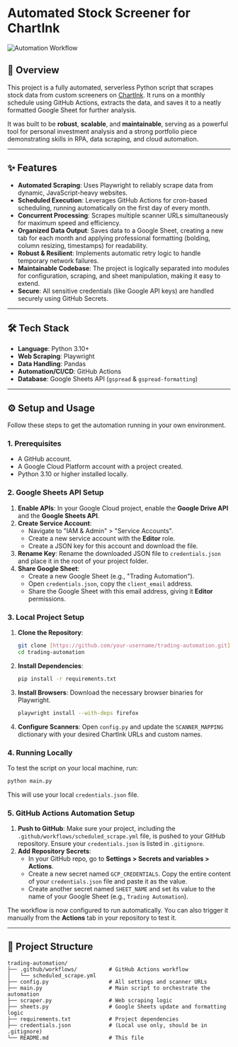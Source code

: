 # Automated Stock Screener for ChartInk

![Automation Workflow](https://i.imgur.com/gYfQG6s.png)

## 🚀 Overview

This project is a fully automated, serverless Python script that scrapes stock data from custom screeners on [ChartInk](https://chartink.com/). It runs on a monthly schedule using GitHub Actions, extracts the data, and saves it to a neatly formatted Google Sheet for further analysis.

It was built to be **robust**, **scalable**, and **maintainable**, serving as a powerful tool for personal investment analysis and a strong portfolio piece demonstrating skills in RPA, data scraping, and cloud automation.

---

## ✨ Features

- **Automated Scraping**: Uses Playwright to reliably scrape data from dynamic, JavaScript-heavy websites.
- **Scheduled Execution**: Leverages GitHub Actions for cron-based scheduling, running automatically on the first day of every month.
- **Concurrent Processing**: Scrapes multiple scanner URLs simultaneously for maximum speed and efficiency.
- **Organized Data Output**: Saves data to a Google Sheet, creating a new tab for each month and applying professional formatting (bolding, column resizing, timestamps) for readability.
- **Robust & Resilient**: Implements automatic retry logic to handle temporary network failures.
- **Maintainable Codebase**: The project is logically separated into modules for configuration, scraping, and sheet manipulation, making it easy to extend.
- **Secure**: All sensitive credentials (like Google API keys) are handled securely using GitHub Secrets.

---

## 🛠️ Tech Stack

- **Language**: Python 3.10+
- **Web Scraping**: Playwright
- **Data Handling**: Pandas
- **Automation/CI/CD**: GitHub Actions
- **Database**: Google Sheets API (`gspread` & `gspread-formatting`)

---

## ⚙️ Setup and Usage

Follow these steps to get the automation running in your own environment.

### 1. Prerequisites

- A GitHub account.
- A Google Cloud Platform account with a project created.
- Python 3.10 or higher installed locally.

### 2. Google Sheets API Setup

1.  **Enable APIs**: In your Google Cloud project, enable the **Google Drive API** and the **Google Sheets API**.
2.  **Create Service Account**:
    - Navigate to "IAM & Admin" > "Service Accounts".
    - Create a new service account with the **Editor** role.
    - Create a JSON key for this account and download the file.
3.  **Rename Key**: Rename the downloaded JSON file to `credentials.json` and place it in the root of your project folder.
4.  **Share Google Sheet**:
    - Create a new Google Sheet (e.g., "Trading Automation").
    - Open `credentials.json`, copy the `client_email` address.
    - Share the Google Sheet with this email address, giving it **Editor** permissions.

### 3. Local Project Setup

1.  **Clone the Repository**:
    ```bash
    git clone [https://github.com/your-username/trading-automation.git](https://github.com/your-username/trading-automation.git)
    cd trading-automation
    ```
2.  **Install Dependencies**:
    ```bash
    pip install -r requirements.txt
    ```
3.  **Install Browsers**: Download the necessary browser binaries for Playwright.
    ```bash
    playwright install --with-deps firefox
    ```
4.  **Configure Scanners**: Open `config.py` and update the `SCANNER_MAPPING` dictionary with your desired ChartInk URLs and custom names.

### 4. Running Locally

To test the script on your local machine, run:
```bash
python main.py
```
This will use your local `credentials.json` file.

### 5. GitHub Actions Automation Setup

1.  **Push to GitHub**: Make sure your project, including the `.github/workflows/scheduled_scrape.yml` file, is pushed to your GitHub repository. Ensure your `credentials.json` is listed in `.gitignore`.
2.  **Add Repository Secrets**:
    - In your GitHub repo, go to **Settings > Secrets and variables > Actions**.
    - Create a new secret named `GCP_CREDENTIALS`. Copy the entire content of your `credentials.json` file and paste it as the value.
    - Create another secret named `SHEET_NAME` and set its value to the name of your Google Sheet (e.g., `Trading Automation`).

The workflow is now configured to run automatically. You can also trigger it manually from the **Actions** tab in your repository to test it.

---

## 📂 Project Structure

```
trading-automation/
├── .github/workflows/          # GitHub Actions workflow
│   └── scheduled_scrape.yml
├── config.py                   # All settings and scanner URLs
├── main.py                     # Main script to orchestrate the automation
├── scraper.py                  # Web scraping logic
├── sheets.py                   # Google Sheets update and formatting logic
├── requirements.txt            # Project dependencies
├── credentials.json            # (Local use only, should be in .gitignore)
└── README.md                   # This file
```
